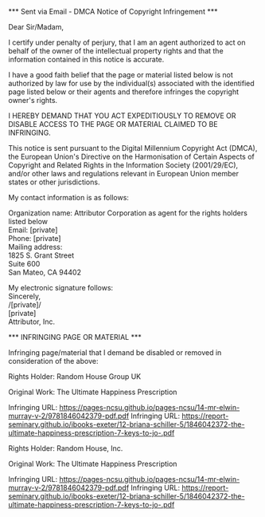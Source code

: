 *** Sent via Email - DMCA Notice of Copyright Infringement ***  

Dear Sir/Madam,  

I certify under penalty of perjury, that I am an agent authorized to act on behalf of the owner of the intellectual property rights and that the information contained in this notice is accurate.  

I have a good faith belief that the page or material listed below is not authorized by law for use by the individual(s) associated with the identified page listed below or their agents and therefore infringes the copyright owner's rights.  
 
I HEREBY DEMAND THAT YOU ACT EXPEDITIOUSLY TO REMOVE OR DISABLE ACCESS TO THE PAGE OR MATERIAL CLAIMED TO BE INFRINGING.

This notice is sent pursuant to the Digital Millennium Copyright Act (DMCA), the European Union's Directive on the Harmonisation of Certain Aspects of Copyright and Related Rights in the Information Society (2001/29/EC), and/or other laws and regulations relevant in European Union member states or other jurisdictions.

My contact information is as follows:

Organization name: Attributor Corporation as agent for the rights holders listed below  
Email: [private]  
Phone: [private]  
Mailing address:  
1825 S. Grant Street  
Suite 600  
San Mateo, CA 94402  
  
My electronic signature follows:  
Sincerely,  
/[private]/  
[private]  
Attributor, Inc.  

*** INFRINGING PAGE OR MATERIAL ***

Infringing page/material that I demand be disabled or removed in consideration of the above:

Rights Holder: Random House Group UK

Original Work: The Ultimate Happiness Prescription

Infringing URL: https://pages-ncsu.github.io/pages-ncsu/14-mr-elwin-murray-v-2/9781846042379-pdf.pdf
Infringing URL: https://report-seminary.github.io/ibooks-exeter/12-briana-schiller-5/1846042372-the-ultimate-happiness-prescription-7-keys-to-jo-.pdf

Rights Holder: Random House, Inc.

Original Work: The Ultimate Happiness Prescription

Infringing URL: https://pages-ncsu.github.io/pages-ncsu/14-mr-elwin-murray-v-2/9781846042379-pdf.pdf
Infringing URL: https://report-seminary.github.io/ibooks-exeter/12-briana-schiller-5/1846042372-the-ultimate-happiness-prescription-7-keys-to-jo-.pdf
